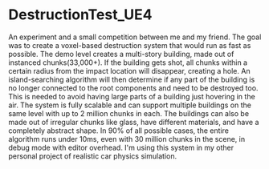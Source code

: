 # DestructionTest_UE4

An experiment and a small competition between me and my friend. The goal was to create a voxel-based destruction system that would run as fast as possible. The demo level creates a multi-story building, made out of instanced chunks(33,000+). If the building gets shot, all chunks within a certain radius from the impact location will disappear, creating a hole. An island-searching algorithm will then determine if any part of the building is no longer connected to the root components and need to be destroyed too. This is needed to avoid having large parts of a building just hovering in the air. The system is fully scalable and can support multiple buildings on the same level with up to 2 million chunks in each. The buildings can also be made out of irregular chunks like glass, have different materials, and have a completely abstract shape. In 90% of all possible cases, the entire algorithm runs under 10ms, even with 30 million chunks in the scene, in debug mode with editor overhead. I'm using this system in my other personal project of realistic car physics simulation.